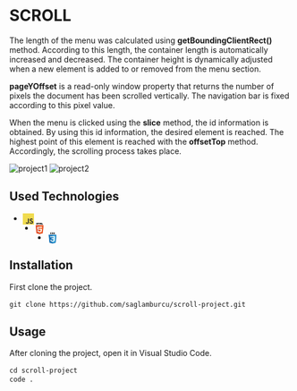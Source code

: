 # SCROLL
The length of the menu was calculated using **getBoundingClientRect()** method. According to this length, the container length is automatically increased and decreased. The container height is dynamically adjusted when a new element is added to or removed from the menu section.

**pageYOffset** is a read-only window property that returns the number of pixels the document has been scrolled vertically. The navigation bar is fixed according to this pixel value.

When the menu is clicked using the **slice** method, the id information is obtained. By using this id information, the desired element is reached. The highest point of this element is reached with the **offsetTop** method. Accordingly, the scrolling process takes place.

![project1](images/project.gif)
![project2](images/project-2.gif)

## Used Technologies
* <img align="left" height="20" src="https://raw.githubusercontent.com/github/explore/80688e429a7d4ef2fca1e82350fe8e3517d3494d/topics/javascript/javascript.png">

* <img align="left" style="margin-right: 3px" height="20" src="https://raw.githubusercontent.com/github/explore/80688e429a7d4ef2fca1e82350fe8e3517d3494d/topics/html/html.png">

* <img align="left" style="margin-right: 3px" height="20" src="https://raw.githubusercontent.com/github/explore/80688e429a7d4ef2fca1e82350fe8e3517d3494d/topics/css/css.png">

## Installation
First clone the project.
```
git clone https://github.com/saglamburcu/scroll-project.git
```

## Usage
After cloning the project, open it in Visual Studio Code.
```
cd scroll-project
code .
```

